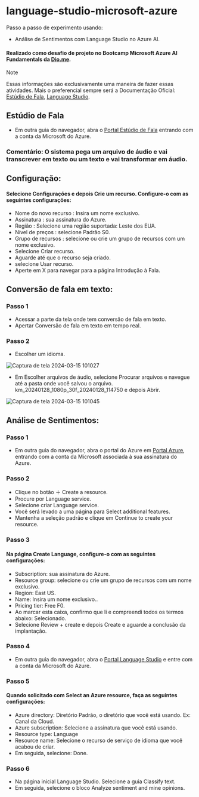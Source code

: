 # language-studio-microsoft-azure

Passo a passo de experimento usando:
  - Análise de Sentimentos com Language Studio no Azure AI.
    
 #### Realizado como desafio de projeto no Bootcamp Microsoft Azure AI Fundamentals da [Dio.me](https://www.dio.me/).

> [!NOTE]
> Essas informações são exclusivamente uma maneira de fazer essas atividades.
>  Mais o preferencial sempre será a Documentação Oficial: [Estúdio de Fala](https://microsoftlearning.github.io/mslearn-ai-fundamentals/Instructions/Labs/09-speech.html),
 [Language Studio](https://aka.ms/ai900-text-analysis).

## Estúdio de Fala
- Em outra guia do navegador, abra o [Portal Estúdio de Fala](https://speech.microsoft.com/portal) entrando com a conta da Microsoft do Azure.
  
### Comentário: O sistema pega um arquivo de áudio e vai transcrever em texto ou um texto e vai transformar em áudio.

## Configuração:
#### Selecione Configurações e depois Crie um recurso. Configure-o com as seguintes configurações:
- Nome do novo recurso : Insira um nome exclusivo.
- Assinatura : sua assinatura do Azure.
- Região : Selecione uma região suportada: Leste dos EUA.
- Nível de preços : selecione Padrão S0.
- Grupo de recursos : selecione ou crie um grupo de recursos com um nome exclusivo.
- Selecione Criar recurso.
- Aguarde até que o recurso seja criado.
- selecione Usar recurso.
- Aperte em X para navegar para a página Introdução à Fala.

## Conversão de fala em texto: 
### Passo 1
- Acessar a parte da tela onde tem conversão de fala em texto.
- Apertar Conversão de fala em texto em tempo real.

### Passo 2
- Escolher um idioma.
  
![Captura de tela 2024-03-15 101027](https://github.com/DalilaDeveloperMobile/dio-practice-microsoft-azure-ai-fundamentals/assets/29806802/f9cf00a6-94ac-4811-b4d8-f891b4c1dfb6)
  
- Em Escolher arquivos de áudio, selecione Procurar arquivos e navegue até a pasta onde você salvou o arquivo. km_20240128_1080p_30f_20240128_114750 e depois Abrir.
  
![Captura de tela 2024-03-15 101045](https://github.com/DalilaDeveloperMobile/dio-practice-microsoft-azure-ai-fundamentals/assets/29806802/2ffca9a7-6d34-4388-925b-806ac491daad)

## Análise de Sentimentos:
### Passo 1
- Em outra guia do navegador, abra o portal do Azure em [Portal Azure](https://portal.azure.com), entrando com a conta da Microsoft associada à sua assinatura do Azure.

### Passo 2
- Clique no botão ＋ Create a resource.
- Procure por Language service.
- Selecione criar Language service.
- Você será levado a uma página para Select additional features.
- Mantenha a seleção padrão e clique em Continue to create your resource.

### Passo 3
#### Na página Create Language, configure-o com as seguintes configurações:
- Subscription: sua assinatura do Azure.
- Resource group: selecione ou crie um grupo de recursos com um nome exclusivo.
- Region: East US.
- Name: Insira um nome exclusivo..
- Pricing tier: Free F0.
- Ao marcar esta caixa, confirmo que li e compreendi todos os termos abaixo: Selecionado.
- Selecione Review + create e depois Create e aguarde a conclusão da implantação.

### Passo 4
- Em outra guia do navegador, abra o [Portal Language Studio](https://language.cognitive.azure.com) e entre com a conta da Microsoft do Azure.

### Passo 5
#### Quando solicitado com Select an Azure resource, faça as seguintes configurações:
- Azure directory: Diretório Padrão, o diretório que você está usando. Ex: Canal da Cloud.
- Azure subscription: Selecione a assinatura que você está usando.
- Resource type: Language
- Resource name: Selecione o recurso de serviço de idioma que você acabou de criar.
- Em seguida, selecione: Done.

### Passo 6
- Na página inicial Language Studio. Selecione a guia Classify text.
- Em seguida, selecione o bloco Analyze sentiment and mine opinions.
